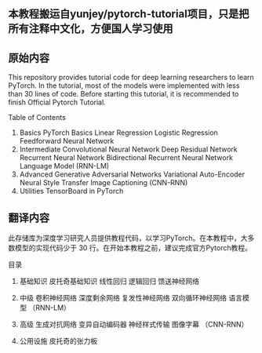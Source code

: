 本教程搬运自yunjey/pytorch-tutorial项目，只是把所有注释中文化，方便国人学习使用
----
原始内容
---------------------------------------------------------------------------------------------------------------------------------------
This repository provides tutorial code for deep learning researchers to learn PyTorch. In the tutorial, most of the models were implemented with less than 30 lines of code. Before starting this tutorial, it is recommended to finish Official Pytorch Tutorial.

Table of Contents
1. Basics
PyTorch Basics
Linear Regression
Logistic Regression
Feedforward Neural Network
2. Intermediate
Convolutional Neural Network
Deep Residual Network
Recurrent Neural Network
Bidirectional Recurrent Neural Network
Language Model (RNN-LM)
3. Advanced
Generative Adversarial Networks
Variational Auto-Encoder
Neural Style Transfer
Image Captioning (CNN-RNN)
4. Utilities
TensorBoard in PyTorch


翻译内容
---------------------------------------------------------------------------------------------------------------------------------------
此存储库为深度学习研究人员提供教程代码，以学习PyTorch。在本教程中，大多数模型的实现代码少于 30 行。在开始本教程之前，建议完成官方Pytorch教程。

目录
1. 基础知识
皮托奇基础知识
线性回归
逻辑回归
馈送神经网络

2. 中级
卷积神经网络
深度剩余网络
复发性神经网络
双向循环神经网络
语言模型 （RNN-LM）

3. 高级
生成对抗网络
变异自动编码器
神经样式传输
图像字幕 （CNN-RNN）

4. 公用设施
皮托奇的张力板
